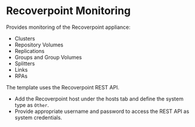 Recoverpoint Monitoring
=======================

Provides monitoring of the Recoverpoint appliance:

* Clusters
* Repository Volumes
* Replications
* Groups and Group Volumes
* Splitters
* Links
* RPAs


The template uses the Recoverpoint REST API.

* Add the Recoverpoint host under the hosts tab and define the system type as `Other`.
* Provide appropriate username and password to access the REST API as system credentials.

